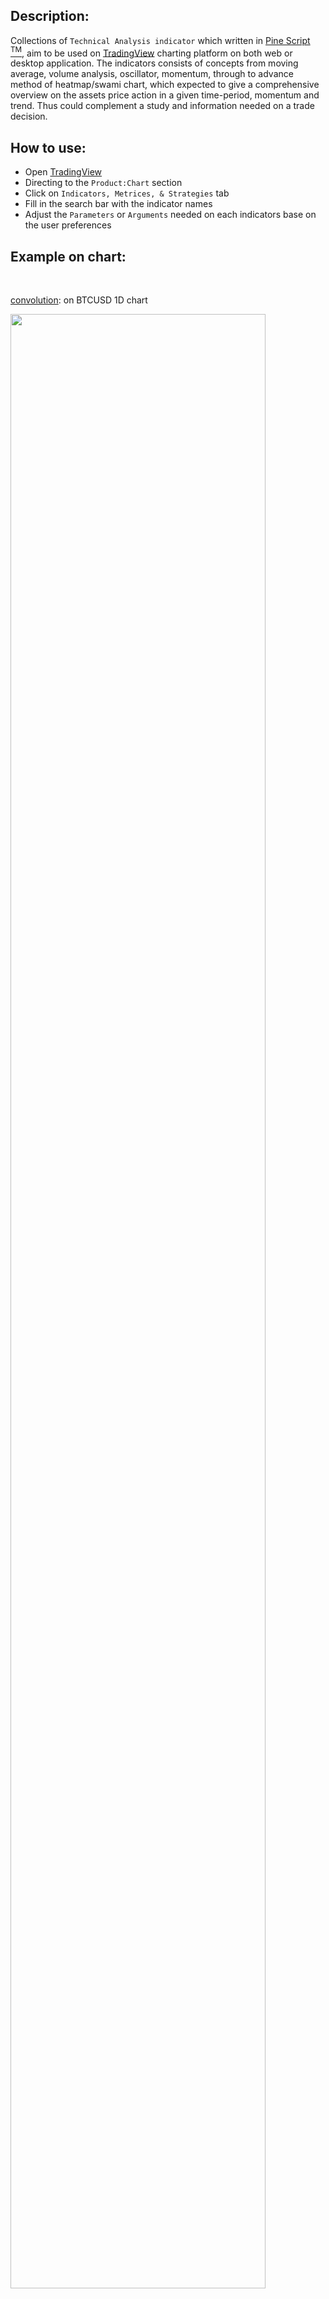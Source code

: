 <h2> Description: </h2>

Collections of `Technical Analysis indicator` which written in [Pine Script <sup>TM</sup>](https://www.tradingview.com/pine-script-docs/en/v5/Introduction.html), aim to be used on [TradingView](https://www.tradingview.com/)  charting platform on both web or desktop application. The indicators consists of concepts from moving average, volume analysis, oscillator, momentum, through to advance method of heatmap/swami chart, which expected to give a comprehensive overview on the assets price action in a given time-period, momentum and trend. Thus could complement a study and information needed on a trade decision. <br>


<h2> How to use: </h2>

* Open [TradingView](https://www.tradingview.com/)
* Directing to the `Product:Chart` section 
* Click on `Indicators, Metrices, & Strategies` tab
* Fill in the search bar with the indicator names
* Adjust the `Parameters` or `Arguments` needed on each indicators base on the user preferences


<h2> Example on chart: </h2>
<br>

[convolution](https://www.tradingview.com/script/ZCDcMWdn-convolution/): on BTCUSD 1D chart

<img src="https://www.tradingview.com/x/2uSApWIp/" width=90% height=90%>

<br>

[swami_stochastic](https://www.tradingview.com/script/oTfNZshU-swami-rsi/): on Silver - TVC 4H chart

<img src="https://www.tradingview.com/x/W0DZ2wFt/" width=90% height=90%>

<br>

[trailing_drawdown](https://www.tradingview.com/script/8Xjkf9XN-trailing-drawdown/): on IXIC (Nasdaq) - TVC 1W chart

<img src="https://www.tradingview.com/x/woIwMBDn/" width=90% height=90%>

<h2> Support: </h2>

* [PayPal](https://paypal.me/pjendthen?country.x=ID&locale.x=en_US)
* Bitcoin ` bc1qus2eerexqse8s32j77rrhquegpqc545ammvy63 `
* USDT ` 0x0057A4Ce3EF1dA4A564D959E6412DaD0dcC759d8 `
